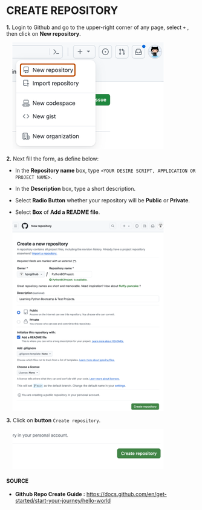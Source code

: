 # CREATE REPOSITORY
**1.** Login to Github and go to the upper-right corner of any page, select ```+``` , then click on **New repository**.

&nbsp;&nbsp;&nbsp;&nbsp;<img src="https://github.com/hpngithub/GitHubKB/blob/main/Documents/Images/01cr.png?raw=true" width="400x"/>

**2.** Next fill the form, as define below:

* In the **Repository name** box, type ```<YOUR DESIRE SCRIPT, APPLICATION OR PROJECT NAME>```.

* In the **Description** box, type a short description.

* Select **Radio Button** whether your repository will be **Public** or **Private**.

* Select **Box** of **Add a README file**.

&nbsp;&nbsp;&nbsp;&nbsp;<img src="https://github.com/hpngithub/GitHubKB/blob/main/Documents/Images/02cr.png?raw=true" width="400x"/>

**3.** Click on **button** ```Create repository```.

&nbsp;&nbsp;&nbsp;&nbsp;<img src="https://github.com/hpngithub/GitHubKB/blob/main/Documents/Images/03cr.png?raw=true" width="400x"/>


#### SOURCE
* **Github Repo Create Guide :** https://docs.github.com/en/get-started/start-your-journey/hello-world
